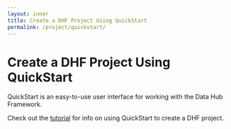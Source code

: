 ```yaml
---
layout: inner
title: Create a DHF Project Using QuickStart
permalink: /project/quickstart/
---
```


# Create a DHF Project Using QuickStart

QuickStart is an easy-to-use user interface for working with the Data Hub Framework.

Check out the [tutorial](../../tutorial/) for info on using QuickStart to create a DHF project.
